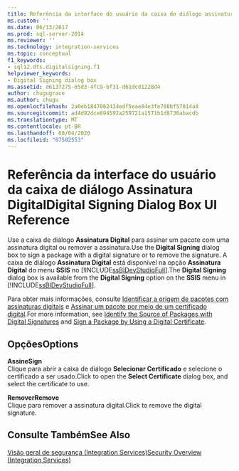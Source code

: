 ```yaml
---
title: Referência da interface do usuário da caixa de diálogo assinatura digital | Microsoft Docs
ms.custom: ''
ms.date: 06/13/2017
ms.prod: sql-server-2014
ms.reviewer: ''
ms.technology: integration-services
ms.topic: conceptual
f1_keywords:
- sql12.dts.digitalsigning.f1
helpviewer_keywords:
- Digital Signing dialog box
ms.assetid: d6137275-65d3-4fc9-bf31-d61dcd1228d4
author: chugugrace
ms.author: chugu
ms.openlocfilehash: 2a0eb1847082434edf5eae84e3fe788bf57814a8
ms.sourcegitcommit: ad4d92dce894592a259721a1571b1d8736abacdb
ms.translationtype: MT
ms.contentlocale: pt-BR
ms.lasthandoff: 08/04/2020
ms.locfileid: "87582553"
---
```

# <a name="digital-signing-dialog-box-ui-reference"></a><span data-ttu-id="1748f-102">Referência da interface do usuário da caixa de diálogo Assinatura Digital</span><span class="sxs-lookup"><span data-stu-id="1748f-102">Digital Signing Dialog Box UI Reference</span></span>
  <span data-ttu-id="1748f-103">Use a caixa de diálogo **Assinatura Digital** para assinar um pacote com uma assinatura digital ou remover a assinatura.</span><span class="sxs-lookup"><span data-stu-id="1748f-103">Use the **Digital Signing** dialog box to sign a package with a digital signature or to remove the signature.</span></span> <span data-ttu-id="1748f-104">A caixa de diálogo **Assinatura Digital** está disponível na opção **Assinatura Digital** do menu **SSIS** no [!INCLUDE[ssBIDevStudioFull](../includes/ssbidevstudiofull-md.md)].</span><span class="sxs-lookup"><span data-stu-id="1748f-104">The **Digital Signing** dialog box is available from the **Digital Signing** option on the **SSIS** menu in [!INCLUDE[ssBIDevStudioFull](../includes/ssbidevstudiofull-md.md)].</span></span>  
  
 <span data-ttu-id="1748f-105">Para obter mais informações, consulte [Identificar a origem de pacotes com assinaturas digitais](security/identify-the-source-of-packages-with-digital-signatures.md) e [Assinar um pacote por meio de um certificado digital](../../2014/integration-services/sign-a-package-by-using-a-digital-certificate.md).</span><span class="sxs-lookup"><span data-stu-id="1748f-105">For more information, see [Identify the Source of Packages with Digital Signatures](security/identify-the-source-of-packages-with-digital-signatures.md) and [Sign a Package by Using a Digital Certificate](../../2014/integration-services/sign-a-package-by-using-a-digital-certificate.md).</span></span>  
  
## <a name="options"></a><span data-ttu-id="1748f-106">Opções</span><span class="sxs-lookup"><span data-stu-id="1748f-106">Options</span></span>  
 <span data-ttu-id="1748f-107">**Assine**</span><span class="sxs-lookup"><span data-stu-id="1748f-107">**Sign**</span></span>  
 <span data-ttu-id="1748f-108">Clique para abrir a caixa de diálogo **Selecionar Certificado** e selecione o certificado a ser usado.</span><span class="sxs-lookup"><span data-stu-id="1748f-108">Click to open the **Select Certificate** dialog box, and select the certificate to use.</span></span>  
  
 <span data-ttu-id="1748f-109">**Remover**</span><span class="sxs-lookup"><span data-stu-id="1748f-109">**Remove**</span></span>  
 <span data-ttu-id="1748f-110">Clique para remover a assinatura digital.</span><span class="sxs-lookup"><span data-stu-id="1748f-110">Click to remove the digital signature.</span></span>  
  
## <a name="see-also"></a><span data-ttu-id="1748f-111">Consulte Também</span><span class="sxs-lookup"><span data-stu-id="1748f-111">See Also</span></span>  
 [<span data-ttu-id="1748f-112">Visão geral de segurança &#40;Integration Services&#41;</span><span class="sxs-lookup"><span data-stu-id="1748f-112">Security Overview &#40;Integration Services&#41;</span></span>](security/security-overview-integration-services.md)  
  
  
